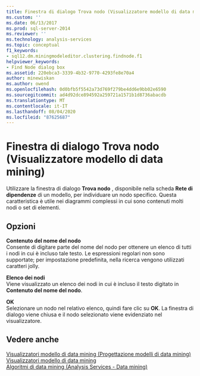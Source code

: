 ```yaml
---
title: Finestra di dialogo Trova nodo (Visualizzatore modello di data mining) | Microsoft Docs
ms.custom: ''
ms.date: 06/13/2017
ms.prod: sql-server-2014
ms.reviewer: ''
ms.technology: analysis-services
ms.topic: conceptual
f1_keywords:
- sql12.dm.miningmodeleditor.clustering.findnode.f1
helpviewer_keywords:
- Find Node dialog box
ms.assetid: 220ebca3-3339-4b32-9770-4293fe8e70a4
author: minewiskan
ms.author: owend
ms.openlocfilehash: 0d0bfb5f5542a73d769f279be4dd6e9bb02e6590
ms.sourcegitcommit: ad4d92dce894592a259721a1571b1d8736abacdb
ms.translationtype: MT
ms.contentlocale: it-IT
ms.lasthandoff: 08/04/2020
ms.locfileid: "87625687"
---
```

# <a name="find-node-dialog-box-mining-model-viewer"></a>Finestra di dialogo Trova nodo (Visualizzatore modello di data mining)
  Utilizzare la finestra di dialogo **Trova nodo** , disponibile nella scheda **Rete di dipendenze** di un modello, per individuare un nodo specifico. Questa caratteristica è utile nei diagrammi complessi in cui sono contenuti molti nodi o set di elementi.  
  
## <a name="options"></a>Opzioni  
 **Contenuto del nome del nodo**  
 Consente di digitare parte del nome del nodo per ottenere un elenco di tutti i nodi in cui è incluso tale testo. Le espressioni regolari non sono supportate; per impostazione predefinita, nella ricerca vengono utilizzati caratteri jolly.  
  
 **Elenco dei nodi**  
 Viene visualizzato un elenco dei nodi in cui è incluso il testo digitato in **Contenuto del nome del nodo**.  
  
 **OK**  
 Selezionare un nodo nel relativo elenco, quindi fare clic su **OK**. La finestra di dialogo viene chiusa e il nodo selezionato viene evidenziato nel visualizzatore.  
  
## <a name="see-also"></a>Vedere anche  
 [Visualizzatori modello di data mining &#40;Progettazione modelli di data mining&#41;](mining-model-viewers-data-mining-model-designer.md)   
 [Visualizzatori modello di data mining](data-mining/data-mining-model-viewers.md)   
 [Algoritmi di data mining &#40;Analysis Services - Data mining&#41;](data-mining/data-mining-algorithms-analysis-services-data-mining.md)  
  
  
